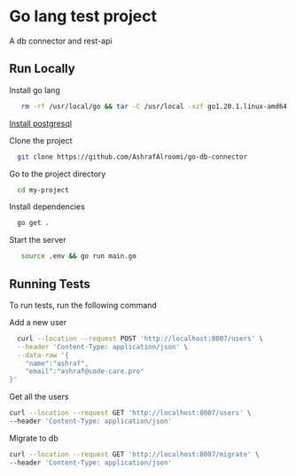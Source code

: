 
# Go lang test project

A db connector and rest-api





## Run Locally

Install go lang
```bash
   rm -rf /usr/local/go && tar -C /usr/local -xzf go1.20.1.linux-amd64.tar.gz
```

[Install postgresql](https://www.digitalocean.com/community/tutorials/how-to-install-postgresql-on-ubuntu-20-04-quickstart)



Clone the project

```bash
  git clone https://github.com/AshrafAlroomi/go-db-connector
```

Go to the project directory

```bash
  cd my-project
```

Install dependencies

```bash
  go get .
```

Start the server

```bash
   source .env && go run main.go
```


## Running Tests

To run tests, run the following command

Add a new user
```bash
  curl --location --request POST 'http://localhost:8007/users' \
  --header 'Content-Type: application/json' \
  --data-raw '{
    "name":"ashraf",
    "email":"ashraf@code-care.pro"
}'
```

Get all the users 

```bash
curl --location --request GET 'http://localhost:8007/users' \
--header 'Content-Type: application/json'
```

Migrate to db
```bash
curl --location --request GET 'http://localhost:8007/migrate' \
--header 'Content-Type: application/json'
```